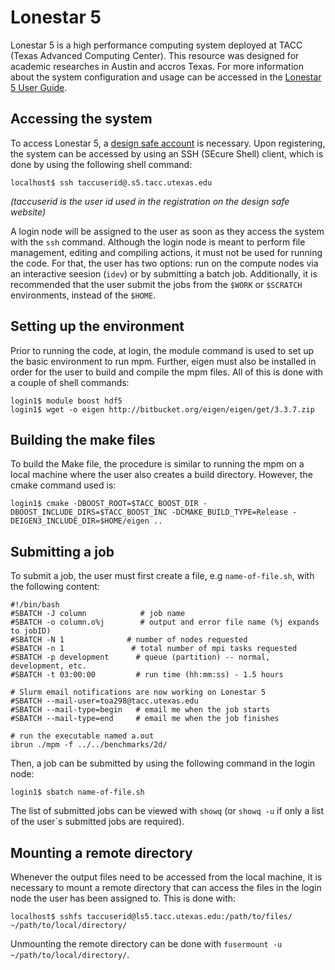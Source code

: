# Lonestar 5

Lonestar 5 is a high performance computing system deployed at TACC (Texas Advanced Computing Center). This resource was designed for academic researches in Austin and accros Texas. For more information about the system configuration and usage can be accessed in the [Lonestar 5 User Guide](https://portal.tacc.utexas.edu/user-guides/lonestar5).

## Accessing the system

To access Lonestar 5, a [design safe account](https://www.designsafe-ci.org/account/register/) is necessary. Upon registering, the system can be accessed by using an SSH (SEcure Shell) client, which is done by using the following shell command:


```shell
localhost$ ssh taccuserid@.s5.tacc.utexas.edu
```

*(taccuserid is the user id used in the registration on the design safe website)*

A login node will be assigned to the user as soon as they access the system with the `ssh` command. Although the login node is meant to perform file management, editing and compiling actions, it must not be used for running the code. For that, the user has two options: run on the compute nodes via an interactive seesion (`idev`) or by submitting a batch job. Additionally, it is recommended that the user submit the jobs from the `$WORK` or `$SCRATCH` environments, instead of the `$HOME`.

## Setting up the environment

Prior to running the code, at login, the module command is used to set up the basic environment to run mpm. Further, eigen must also be installed in order for the user to build and compile the mpm files. All of this is done with a couple of shell commands:

```shell
login1$ module boost hdf5
login1$ wget -o eigen http://bitbucket.org/eigen/eigen/get/3.3.7.zip
```

## Building the make files

To build the Make file, the procedure is similar to running the mpm on a local machine where the user also creates a build directory. However, the cmake command used is:

```shell
login1$ cmake -DBOOST_ROOT=$TACC_BOOST_DIR -DBOOST_INCLUDE_DIRS=$TACC_BOOST_INC -DCMAKE_BUILD_TYPE=Release -DEIGEN3_INCLUDE_DIR=$HOME/eigen ..
```

## Submitting a job

To submit a job, the user must first create a file, e.g `name-of-file.sh`, with the following content:

```
#!/bin/bash
#SBATCH -J column            # job name
#SBATCH -o column.o%j        # output and error file name (%j expands to jobID)
#SBATCH -N 1              # number of nodes requested
#SBATCH -n 1               # total number of mpi tasks requested
#SBATCH -p development      # queue (partition) -- normal, development, etc.
#SBATCH -t 03:00:00         # run time (hh:mm:ss) - 1.5 hours

# Slurm email notifications are now working on Lonestar 5
#SBATCH --mail-user=toa298@tacc.utexas.edu
#SBATCH --mail-type=begin   # email me when the job starts
#SBATCH --mail-type=end     # email me when the job finishes

# run the executable named a.out
ibrun ./mpm -f ../../benchmarks/2d/
```

Then, a job can be submitted by using the following command in the login node:

```shell
login1$ sbatch name-of-file.sh
```

The list of submitted jobs can be viewed with `showq` (or `showq -u` if only a list of the user`s submitted jobs are required).

## Mounting a remote directory

Whenever the output files need to be accessed from the local machine, it is necessary to mount a remote directory that can access the files in the login node the user has been assigned to. This is done with:

```shell
localhost$ sshfs taccuserid@ls5.tacc.utexas.edu:/path/to/files/ ~/path/to/local/directory/
```

Unmounting the remote directory can be done with `fusermount -u ~/path/to/local/directory/`.